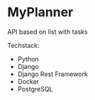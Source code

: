 # MyPlanner
API based on list with tasks

Techstack:

- Python
- Django
- Django Rest Framework
- Docker
- PostgreSQL
